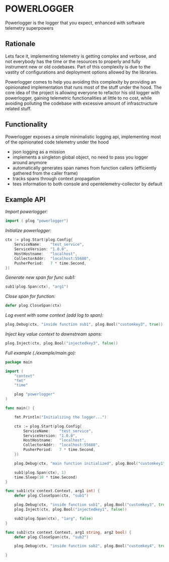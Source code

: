 # **POWERLOGGER** 
Powerlogger is the logger that you expect, enhanced with software telemetry superpowers

## Rationale 
Lets face it, implementing telemetry is getting complex and verbose, and not everybody has the time or the resources to properly and fully instrument new or old codebases. 
Part of this complexity is due to the vastity of configurations and deployment options allowed by the libraries. 

Powerlogger comes to help you avoiding this complexity by providing an opinionated implementation that runs most of the stuff under the hood.
The core idea of the project is allowing everyone to refactor his old logger with powerlogger, gaining telemetric functionalities at little to no cost, while avoiding polluting the codebase with excessive amount of infrasctructure related stuff.

## Functionality 
Powerlogger exposes a simple minimalistic logging api, implementing most of the opinionated code telemetry under the hood
- json logging as a mission 
- implements a singleton global object, no need to pass you logger around anymore 
- automatically generates span names from function callers (efficiently gathered from the caller frame) 
- tracks spans through context propagation
- tees information to both console and opentelemetry-collector by default 

## **Example API** 

*Import powerlogger:* 
```go
import ( plog "powerlogger")
```

*Initialize powerlogger:* 
```go
ctx := plog.Start(plog.Config{
	ServiceName:    "test_service",
	ServiceVersion: "1.0.0",
	HostHostname:   "localhost",
	CollectorAddr:  "localhost:55680",
	PusherPeriod:   7 * time.Second,
})
```

*Generate new span for func sub1:* 
```go
sub1(plog.Span(ctx), "arg1")
```

*Close span for function:*
```go
defer plog.CloseSpan(ctx)
```

*Log event with some context (add log to span):*
```go
plog.Debug(ctx, "inside function sub1", plog.Bool("customkey3", true))
```

*Inject key value context to downstream spans:*
```go
plog.Inject(ctx, plog.Bool("injectedkey3", false))
```

*Full example (./example/main.go):*
```go
package main

import (
	"context"
	"fmt"
	"time"

	plog "powerlogger"
)

func main() {

	fmt.Println("Initializing the logger...")

	ctx := plog.Start(plog.Config{
		ServiceName:    "test_service",
		ServiceVersion: "1.0.0",
		HostHostname:   "localhost",
		CollectorAddr:  "localhost:55680",
		PusherPeriod:   7 * time.Second,
	})

	plog.Debug(ctx, "main function initialized", plog.Bool("customkey1", true), plog.Bool("customkey2", true))

	sub1(plog.Span(ctx), 1)
	time.Sleep(10 * time.Second)
}

func sub1(ctx context.Context, arg1 int) {
	defer plog.CloseSpan(ctx, "sub1")

	plog.Debug(ctx, "inside function sub1", plog.Bool("customkey3", true))
	plog.Inject(ctx, plog.Bool("injectedkey1", false))

	sub2(plog.Span(ctx), "1arg", false)
}

func sub2(ctx context.Context, arg1 string, arg2 bool) {
	defer plog.CloseSpan(ctx, "sub2")

	plog.Debug(ctx, "inside function sub2", plog.Bool("customkey4", true))

}
```



